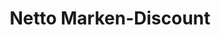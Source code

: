 ---
title: "Netto Marken-Discount"
url: /aldenhoven/netto-marken-discount-muehlenstrasse/
shop: Supermarkt
---